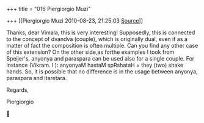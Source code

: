 +++
title = "016 Piergiorgio Muzi"

+++
[[Piergiorgio Muzi	2010-08-23, 21:25:03 [Source](https://groups.google.com/g/samskrita/c/DREIPSeT8oI)]]



Thanks, dear Vimala, this is very interesting! Supposedly, this is connected to the concept of dvandva (couple), which is originally dual, even if as a matter of fact the composition is often multiple. Can you find any other case of this extension? On the other side,as forthe examples I took from Speijer's, anyonya and paraspara can be used also for a single couple. For instance (Vikram. I ): anyonyaM hastaM spRshataH = they (two) shake hands. So, it is possible that no difference is in the usage between anyonya, paraspara and itaretara. 

Regards,

Piergiorgio



